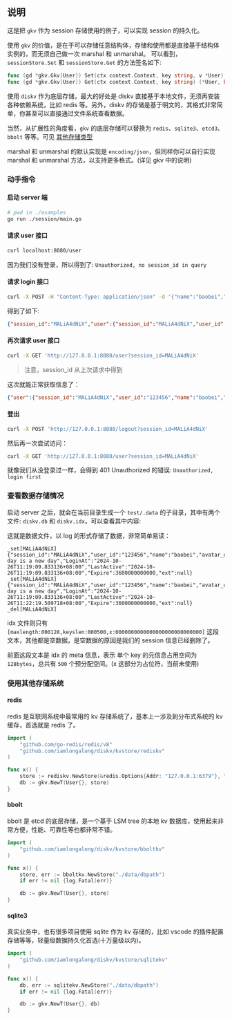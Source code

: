 ## 说明

这是把 `gkv` 作为 session 存储使用的例子，可以实现 session 的持久化。

使用 `gkv` 的价值，是在于可以存储任意结构体，存储和使用都是直接基于结构体实例的，而无须自己做一次 marshal 和 unmarshal。
可以看到，`sessionStore.Set` 和 `sessionStore.Get` 的方法签名如下:
```go
func (gd *gkv.Gkv[User]) Set(ctx context.Context, key string, v *User) error
func (gd *gkv.Gkv[User]) Get(ctx context.Context, key string) (*User, bool, error)
```

使用 `diskv` 作为底层存储，最大的好处是 diskv 直接基于本地文件，无须再安装各种依赖系统，比如 redis 等。另外，diskv 的存储是基于明文的，其格式非常简单，你甚至可以直接通过文件系统查看数据。

当然，从扩展性的角度看，`gkv` 的底层存储可以替换为 `redis`、`sqlite3`、`etcd3`、`bbolt` 等等。可见 [其他存储类型](#使用其他存储系统)

marshal 和 unmarshal 的默认实现是 `encoding/json`，但同样你可以自行实现 marshal 和 unmarshal 方法，以支持更多格式。(详见 gkv 中的说明)

### 动手指令

#### 启动 server 端
```bash
# pwd in ./examples
go run ./session/main.go
```

#### 请求 user 接口
```bash
curl localhost:8080/user
```
因为我们没有登录，所以得到了: `Unauthorized, no session_id in query`

#### 请求 login 接口
```bash
curl -X POST -H "Content-Type: application/json" -d '{"name":"baobei","user_id":"123456","slogan":"every day is a new day"}' http://localhost:8080/login
```
得到了如下:
```json
{"session_id":"MALiA4dNiX","user":{"session_id":"MALiA4dNiX","user_id":"123456","name":"baobei","avatar_url":"","slogan":"every day is a new day","LoginAt":"2024-10-26T11:19:09.833136+08:00","LastActive":"2024-10-26T11:19:09.833136+08:00","Expire":3600000000000,"ext":null}}
```

#### 再次请求 user 接口

```bash
curl -X GET 'http://127.0.0.1:8080/user?session_id=MALiA4dNiX'
```
> 注意，session_id 从上次请求中得到

这次就能正常获取信息了：
```json
{"user":{"session_id":"MALiA4dNiX","user_id":"123456","name":"baobei","avatar_url":"","slogan":"every day is a new day","LoginAt":"2024-10-26T11:19:09.833136+08:00","LastActive":"2024-10-26T11:22:19.509718+08:00","Expire":3600000000000,"ext":null}}
```

#### 登出
```bash
curl -X POST 'http://127.0.0.1:8080/logout?session_id=MALiA4dNiX'
```

然后再一次尝试访问：
```bash
curl -X GET 'http://127.0.0.1:8080/user?session_id=MALiA4dNiX'
```
就像我们从没登录过一样，会得到 401 Unauthorized 的错误: `Unauthorized, login first`

### 查看数据存储情况

启动 server 之后，就会在当前目录生成一个 `test/.data` 的子目录，其中有两个文件: `diskv.db` 和 `diskv.idx`，可以查看其中内容:

这就是数据文件，以 log 的形式存储了数据，非常简单易读：

```text
_set[MALiA4dNiX]{"session_id":"MALiA4dNiX","user_id":"123456","name":"baobei","avatar_url":"","slogan":"every day is a new day","LoginAt":"2024-10-26T11:19:09.833136+08:00","LastActive":"2024-10-26T11:19:09.833136+08:00","Expire":3600000000000,"ext":null}
_set[MALiA4dNiX]{"session_id":"MALiA4dNiX","user_id":"123456","name":"baobei","avatar_url":"","slogan":"every day is a new day","LoginAt":"2024-10-26T11:19:09.833136+08:00","LastActive":"2024-10-26T11:22:19.509718+08:00","Expire":3600000000000,"ext":null}
_del[MALiA4dNiX]
```

idx 文件则只有 `[maxlength:000128,keyslen:000500,x:0000000000000000000000000000]` 这段文本，其他都是空数据，是空数据的原因是我们的 session 信息已经删除了。

前面这段文本是 idx 的 meta 信息，表示 单个 key 的元信息占用空间为 `128bytes`，总共有 `500` 个预分配空间。(x 这部分为占位符，当前未使用)

### 使用其他存储系统

#### redis
redis 是互联网系统中最常用的 kv 存储系统了，基本上一涉及到分布式系统的 kv 缓存，首选就是 redis 了。
```go
import (
    "github.com/go-redis/redis/v8"
    "github.com/iamlongalong/diskv/kvstore/rediskv"
)

func x() {
    store := rediskv.NewStore(&redis.Options{Addr: "127.0.0.1:6379"}, "prefix")
    db := gkv.NewT(User{}, store)
}
```

#### bbolt
bbolt 是 etcd 的底层存储，是一个基于 LSM tree 的本地 kv 数据库，使用起来非常方便，性能、可靠性等也都非常不错。
```go
import (
    "github.com/iamlongalong/diskv/kvstore/bboltkv"
)

func x() {
    store, err := bboltkv.NewStore("./data/dbpath")
    if err != nil {log.Fatal(err)}

    db := gkv.NewT(User{}, store)
}
```

#### sqlite3
真实业务中，也有很多项目使用 sqlite 作为 kv 存储的，比如 vscode 的插件配置存储等等，轻量级数据持久化首选(十万量级以内)。

```go
import (
    "github.com/iamlongalong/diskv/kvstore/sqlitekv"
)

func x() {
    db, err := sqlitekv.NewStore("./data/dbpath")
    if err != nil {log.Fatal(err)}

    db := gkv.NewT(User{}, db)
}
```
